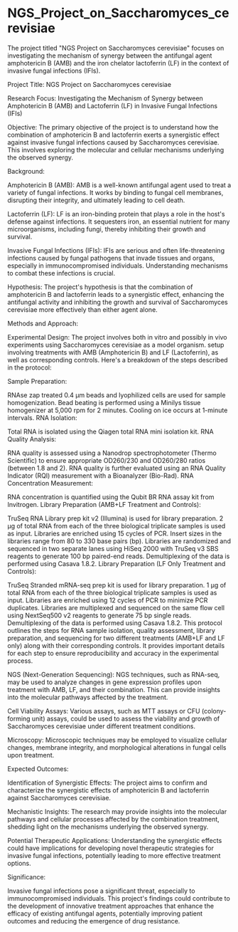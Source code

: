 # NGS_Project_on_Saccharomyces_cerevisiae
The project titled "NGS Project on Saccharomyces cerevisiae" focuses on investigating the mechanism of synergy between the antifungal agent amphotericin B (AMB) and the iron chelator lactoferrin (LF) in the context of invasive fungal infections (IFIs).

Project Title: NGS Project on Saccharomyces cerevisiae

Research Focus: Investigating the Mechanism of Synergy between Amphotericin B (AMB) and Lactoferrin (LF) in Invasive Fungal Infections (IFIs)

Objective: The primary objective of the project is to understand how the combination of amphotericin B and lactoferrin exerts a synergistic effect against invasive fungal infections caused by Saccharomyces cerevisiae. This involves exploring the molecular and cellular mechanisms underlying the observed synergy.

Background:

Amphotericin B (AMB): AMB is a well-known antifungal agent used to treat a variety of fungal infections. It works by binding to fungal cell membranes, disrupting their integrity, and ultimately leading to cell death.

Lactoferrin (LF): LF is an iron-binding protein that plays a role in the host's defense against infections. It sequesters iron, an essential nutrient for many microorganisms, including fungi, thereby inhibiting their growth and survival.

Invasive Fungal Infections (IFIs): IFIs are serious and often life-threatening infections caused by fungal pathogens that invade tissues and organs, especially in immunocompromised individuals. Understanding mechanisms to combat these infections is crucial.

Hypothesis: The project's hypothesis is that the combination of amphotericin B and lactoferrin leads to a synergistic effect, enhancing the antifungal activity and inhibiting the growth and survival of Saccharomyces cerevisiae more effectively than either agent alone.

Methods and Approach:

Experimental Design: The project involves both in vitro and possibly in vivo experiments using Saccharomyces cerevisiae as a model organism.
setup involving treatments with AMB (Amphotericin B) and LF (Lactoferrin), as well as corresponding controls. Here's a breakdown of the steps described in the protocol:

Sample Preparation:

RNAse zap treated 0.4 μm beads and lyophilized cells are used for sample homogenization.
Bead beating is performed using a Minilys tissue homogenizer at 5,000 rpm for 2 minutes. Cooling on ice occurs at 1-minute intervals.
RNA Isolation:

Total RNA is isolated using the Qiagen total RNA mini isolation kit.
RNA Quality Analysis:

RNA quality is assessed using a Nanodrop spectrophotometer (Thermo Scientific) to ensure appropriate OD260/230 and OD260/280 ratios (between 1.8 and 2).
RNA quality is further evaluated using an RNA Quality Indicator (RQI) measurement with a Bioanalyzer (Bio-Rad).
RNA Concentration Measurement:

RNA concentration is quantified using the Qubit BR RNA assay kit from Invitrogen.
Library Preparation (AMB+LF Treatment and Controls):

TruSeq RNA Library prep kit v2 (Illumina) is used for library preparation.
2 μg of total RNA from each of the three biological triplicate samples is used as input.
Libraries are enriched using 15 cycles of PCR.
Insert sizes in the libraries range from 80 to 330 base pairs (bp).
Libraries are randomized and sequenced in two separate lanes using HiSeq 2000 with TruSeq v3 SBS reagents to generate 100 bp paired-end reads.
Demultiplexing of the data is performed using Casava 1.8.2.
Library Preparation (LF Only Treatment and Controls):

TruSeq Stranded mRNA-seq prep kit is used for library preparation.
1 μg of total RNA from each of the three biological triplicate samples is used as input.
Libraries are enriched using 12 cycles of PCR to minimize PCR duplicates.
Libraries are multiplexed and sequenced on the same flow cell using NextSeq500 v2 reagents to generate 75 bp single reads.
Demultiplexing of the data is performed using Casava 1.8.2.
This protocol outlines the steps for RNA sample isolation, quality assessment, library preparation, and sequencing for two different treatments (AMB+LF and LF only) along with their corresponding controls. It provides important details for each step to ensure reproducibility and accuracy in the experimental process.

NGS (Next-Generation Sequencing): NGS techniques, such as RNA-seq, may be used to analyze changes in gene expression profiles upon treatment with AMB, LF, and their combination. This can provide insights into the molecular pathways affected by the treatment.

Cell Viability Assays: Various assays, such as MTT assays or CFU (colony-forming unit) assays, could be used to assess the viability and growth of Saccharomyces cerevisiae under different treatment conditions.

Microscopy: Microscopic techniques may be employed to visualize cellular changes, membrane integrity, and morphological alterations in fungal cells upon treatment.

Expected Outcomes:

Identification of Synergistic Effects: The project aims to confirm and characterize the synergistic effects of amphotericin B and lactoferrin against Saccharomyces cerevisiae.

Mechanistic Insights: The research may provide insights into the molecular pathways and cellular processes affected by the combination treatment, shedding light on the mechanisms underlying the observed synergy.

Potential Therapeutic Applications: Understanding the synergistic effects could have implications for developing novel therapeutic strategies for invasive fungal infections, potentially leading to more effective treatment options.

Significance:

Invasive fungal infections pose a significant threat, especially to immunocompromised individuals. This project's findings could contribute to the development of innovative treatment approaches that enhance the efficacy of existing antifungal agents, potentially improving patient outcomes and reducing the emergence of drug resistance.
